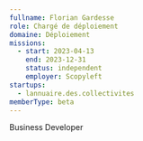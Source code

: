 ```yaml
---
fullname: Florian Gardesse
role: Chargé de déploiement
domaine: Déploiement
missions:
  - start: 2023-04-13
    end: 2023-12-31
    status: independent
    employer: Scopyleft
startups:
  - lannuaire.des.collectivites
memberType: beta
---
```


Business Developer
